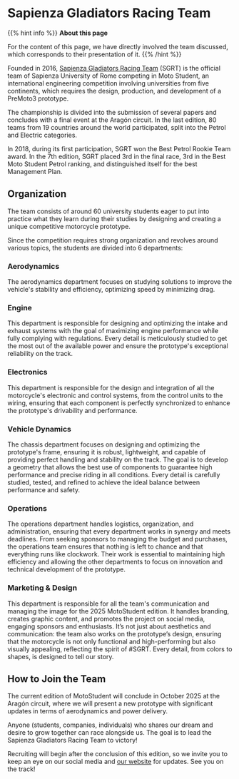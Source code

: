 # Sapienza Gladiators Racing Team

{{% hint info %}}
<i class="fa-solid fa-circle-info" style="color: #74C0FC;"></i> **About this page**

For the content of this page, we have directly involved the team discussed, which corresponds to their presentation of it.
{{% /hint %}}

Founded in 2016, [Sapienza Gladiators Racing Team](https://sapienzagladiators.it/) (SGRT) is the official team of Sapienza University of Rome competing in Moto Student, an international engineering competition involving universities from five continents, which requires the design, production, and development of a PreMoto3 prototype.

The championship is divided into the submission of several papers and concludes with a final event at the Aragón circuit. In the last edition, 80 teams from 19 countries around the world participated, split into the Petrol and Electric categories.

In 2018, during its first participation, SGRT won the Best Petrol Rookie Team award. In the 7th edition, SGRT placed 3rd in the final race, 3rd in the Best Moto Student Petrol ranking, and distinguished itself for the best Management Plan.

## Organization

The team consists of around 60 university students eager to put into practice what they learn during their studies by designing and creating a unique competitive motorcycle prototype.

Since the competition requires strong organization and revolves around various topics, the students are divided into 6 departments:

### Aerodynamics

The aerodynamics department focuses on studying solutions to improve the vehicle's stability and efficiency, optimizing speed by minimizing drag.

### Engine

This department is responsible for designing and optimizing the intake and exhaust systems with the goal of maximizing engine performance while fully complying with regulations. Every detail is meticulously studied to get the most out of the available power and ensure the prototype's exceptional reliability on the track.

### Electronics

This department is responsible for the design and integration of all the motorcycle's electronic and control systems, from the control units to the wiring, ensuring that each component is perfectly synchronized to enhance the prototype's drivability and performance.

### Vehicle Dynamics

The chassis department focuses on designing and optimizing the prototype's frame, ensuring it is robust, lightweight, and capable of providing perfect handling and stability on the track. The goal is to develop a geometry that allows the best use of components to guarantee high performance and precise riding in all conditions. Every detail is carefully studied, tested, and refined to achieve the ideal balance between performance and safety.

### Operations

The operations department handles logistics, organization, and administration, ensuring that every department works in synergy and meets deadlines. From seeking sponsors to managing the budget and purchases, the operations team ensures that nothing is left to chance and that everything runs like clockwork. Their work is essential to maintaining high efficiency and allowing the other departments to focus on innovation and technical development of the prototype.

### Marketing & Design

This department is responsible for all the team's communication and managing the image for the 2025 MotoStudent edition. It handles branding, creates graphic content, and promotes the project on social media, engaging sponsors and enthusiasts. It’s not just about aesthetics and communication: the team also works on the prototype’s design, ensuring that the motorcycle is not only functional and high-performing but also visually appealing, reflecting the spirit of #SGRT. Every detail, from colors to shapes, is designed to tell our story.

## How to Join the Team

The current edition of MotoStudent will conclude in October 2025 at the Aragón circuit, where we will present a new prototype with significant updates in terms of aerodynamics and power delivery.

Anyone (students, companies, individuals) who shares our dream and desire to grow together can race alongside us. The goal is to lead the Sapienza Gladiators Racing Team to victory!

Recruiting will begin after the conclusion of this edition, so we invite you to keep an eye on our social media and [our website](https://sapienzagladiators.it) for updates. See you on the track!
